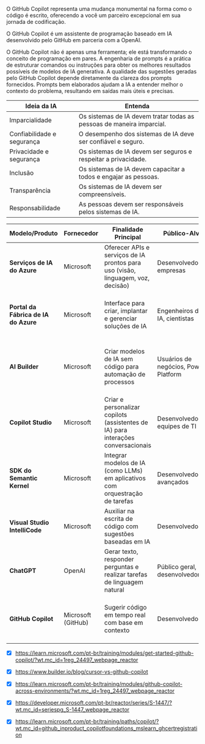 O GitHub Copilot representa uma mudança monumental na forma como o código é escrito, oferecendo a você um parceiro excepcional em sua jornada de codificação.

O GitHub Copilot é um assistente de programação baseado em IA desenvolvido pelo GitHub em parceria com a OpenAI.

O GitHub Copilot não é apenas uma ferramenta; ele está transformando o conceito de programação em pares. 
A engenharia de prompts é a prática de estruturar comandos ou instruções para obter os melhores resultados possíveis de modelos de IA generativa. 
A qualidade das sugestões geradas pelo GitHub Copilot depende diretamente da clareza dos prompts fornecidos. 
Prompts bem elaborados ajudam a IA a entender melhor o contexto do problema, resultando em saídas mais úteis e precisas.

| Ideia da IA                | Entenda                                                               |
| -------------------------- | --------------------------------------------------------------------- |
| Imparcialidade             | Os sistemas de IA devem tratar todas as pessoas de maneira imparcial. |
| Confiabilidade e segurança | O desempenho dos sistemas de IA deve ser confiável e seguro.          |
| Privacidade e segurança    | Os sistemas de IA devem ser seguros e respeitar a privacidade.        |
| Inclusão                   | Os sistemas de IA devem capacitar a todos e engajar as pessoas.       |
| Transparência              | Os sistemas de IA devem ser compreensíveis.                           |
| Responsabilidade           | As pessoas devem ser responsáveis pelos sistemas de IA.               |

| Modelo/Produto                       | Fornecedor         | Finalidade Principal                                                              | Público-Alvo                         | Principais Recursos                                                                | Integração                                 | Casos de Uso Comuns                                                          |
| ------------------------------------ | ------------------ | --------------------------------------------------------------------------------- | ------------------------------------ | ---------------------------------------------------------------------------------- | ------------------------------------------ | ---------------------------------------------------------------------------- |
| **Serviços de IA do Azure**          | Microsoft          | Oferecer APIs e serviços de IA prontos para uso (visão, linguagem, voz, decisão)  | Desenvolvedores, empresas            | APIs pré-treinadas, personalização, escalabilidade                                 | Azure, REST APIs, SDKs                     | Chatbots, análise de imagens, tradução automática, reconhecimento de fala    |
| **Portal da Fábrica de IA do Azure** | Microsoft          | Interface para criar, implantar e gerenciar soluções de IA                        | Engenheiros de IA, cientistas        | Modelos pré-construídos, pipelines de dados, monitoramento                         | Azure Machine Learning, Power BI           | Desenvolvimento de modelos personalizados, automação de fluxos de trabalho   |
| **AI Builder**                       | Microsoft          | Criar modelos de IA sem código para automação de processos                        | Usuários de negócios, Power Platform | Modelos pré-treinados (formulários, previsões), integração com Power Apps/Automate | Power Apps, Power Automate, Dynamics 365   | Extração de dados de documentos, automação de tarefas repetitivas            |
| **Copilot Studio**                   | Microsoft          | Criar e personalizar copilots (assistentes de IA) para interações conversacionais | Desenvolvedores, equipes de TI       | Interface low-code, conectores a dados externos, GPT-4 integrado                   | Microsoft 365, Teams, Power Platform       | Chatbots empresariais, suporte ao cliente automatizado                       |
| **SDK do Semantic Kernel**           | Microsoft          | Integrar modelos de IA (como LLMs) em aplicativos com orquestração de tarefas     | Desenvolvedores avançados            | Composição de habilidades, plugins, planejamento de tarefas                        | Azure OpenAI, ChatGPT, APIs personalizadas | Aplicativos com raciocínio contextual, automação complexa                    |
| **Visual Studio IntelliCode**        | Microsoft          | Auxiliar na escrita de código com sugestões baseadas em IA                        | Desenvolvedores                      | Autocompletar contextual, recomendações de padrões                                 | Visual Studio, VS Code                     | Aceleração de desenvolvimento, redução de erros                              |
| **ChatGPT**                          | OpenAI             | Gerar texto, responder perguntas e realizar tarefas de linguagem natural          | Público geral, desenvolvedores       | Conversação natural, suporte a múltiplos idiomas, customização via prompts         | API OpenAI, aplicativos personalizados     | Suporte virtual, criação de conteúdo, tutoriais interativos                  |
| **GitHub Copilot**                   | Microsoft (GitHub) | Sugerir código em tempo real com base em contexto                                 | Desenvolvedores                      | Autocompletar código, suporte a múltiplas linguagens, integração com editores      | VS Code, Visual Studio, JetBrains          | Aceleração de codificação, redução de bugs, aprendizado de novas tecnologias |

  
  

- [x] https://learn.microsoft.com/pt-br/training/modules/get-started-github-copilot/?wt.mc_id=1reg_24497_webpage_reactor

- [x] https://www.builder.io/blog/cursor-vs-github-copilot

- [x] https://learn.microsoft.com/pt-br/training/modules/github-copilot-across-environments/?wt.mc_id=1reg_24497_webpage_reactor

- [x] https://developer.microsoft.com/pt-br/reactor/series/S-1447/?wt.mc_id=seriespg_S-1447_webpage_reactor

- [x] https://learn.microsoft.com/pt-br/training/paths/copilot/?wt.mc_id=github_inproduct_copilotfoundations_mslearn_ghcertregistration